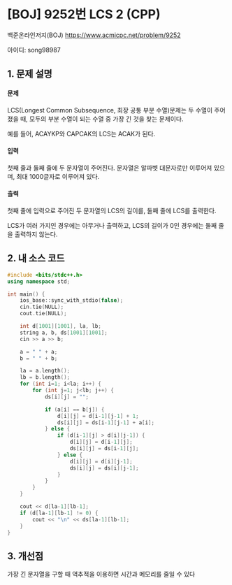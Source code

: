 # [BOJ] 9252번 LCS 2 (CPP)


백준온라인저지(BOJ) https://www.acmicpc.net/problem/9252


아이디: song98987


## 1. 문제 설명

#### 문제
LCS(Longest Common Subsequence, 최장 공통 부분 수열)문제는 두 수열이 주어졌을 때, 모두의 부분 수열이 되는 수열 중 가장 긴 것을 찾는 문제이다.

예를 들어, ACAYKP와 CAPCAK의 LCS는 ACAK가 된다.

#### 입력
첫째 줄과 둘째 줄에 두 문자열이 주어진다. 문자열은 알파벳 대문자로만 이루어져 있으며, 최대 1000글자로 이루어져 있다.

#### 출력
첫째 줄에 입력으로 주어진 두 문자열의 LCS의 길이를, 둘째 줄에 LCS를 출력한다.

LCS가 여러 가지인 경우에는 아무거나 출력하고, LCS의 길이가 0인 경우에는 둘째 줄을 출력하지 않는다.

## 2. 내 소스 코드

```c++
#include <bits/stdc++.h>
using namespace std;

int main() {
    ios_base::sync_with_stdio(false);
    cin.tie(NULL);
    cout.tie(NULL);

    int d[1001][1001], la, lb;
    string a, b, ds[1001][1001];
    cin >> a >> b;

    a = " " + a;
    b = " " + b;

    la = a.length();
    lb = b.length();
    for (int i=1; i<la; i++) {
        for (int j=1; j<lb; j++) {
            ds[i][j] = "";

            if (a[i] == b[j]) {
                d[i][j] = d[i-1][j-1] + 1;
                ds[i][j] = ds[i-1][j-1] + a[i];
            } else {
                if (d[i-1][j] > d[i][j-1]) {
                    d[i][j] = d[i-1][j];
                    ds[i][j] = ds[i-1][j];
                } else {
                    d[i][j] = d[i][j-1];
                    ds[i][j] = ds[i][j-1];
                }
            }
        }
    }

    cout << d[la-1][lb-1];
    if (d[la-1][lb-1] != 0) {
        cout << "\n" << ds[la-1][lb-1];
    }
}
```

## 3. 개선점

가장 긴 문자열을 구할 때 역추적을 이용하면 시간과 메모리를 줄일 수 있다